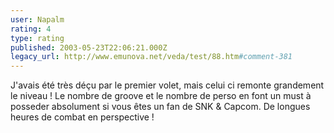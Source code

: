 ```yaml
---
user: Napalm
rating: 4
type: rating
published: 2003-05-23T22:06:21.000Z
legacy_url: http://www.emunova.net/veda/test/88.htm#comment-381
---
```

J'avais été très déçu par le premier volet, mais celui ci remonte grandement le niveau ! Le nombre de groove et le nombre de perso en font un must à posseder absolument si vous êtes un fan de SNK & Capcom. De longues heures de combat en perspective !